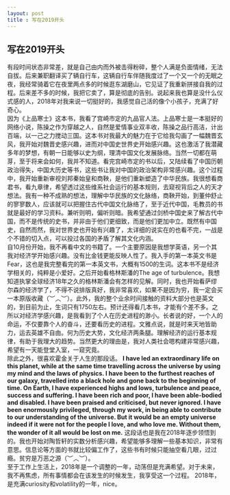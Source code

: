 ```yaml
---
layout: post
title : 写在2019开头
---
```


## 写在2019开头

有段时间状态非常差，就是自己由内而外被击得粉碎，整个人满是负面情绪，无法自拔。后来兼职翻译买了辆自行车，这辆自行车伴随我度过了一个又一个的无眠之夜，我经常骑着它在夜里两点多的时候逛东湖磨山，它见证了我重新拼接自我的过程。后来差不多的时候，我把它卖了，算是彻底的告别。说起来我也算是没什么仪式感的人，2018年对我来说一切挺好的，我感觉自己活的像个小孩子，充满了好奇心。
<br>
因为《上品寒士》这本书，我看了宫崎市定的九品官人法。上品寒士是一本挺好的网络小说，陈操之作为穿越之人，自然是爱情事业双丰收，陈操之品行高洁，计出百端，以一己之力搅动三国。这本书对我最大的魅力在于它给我勾画了一幅魏晋玄风，我开始对魏晋史感兴趣，进而对中国史世界史开始感兴趣。这也激活了我潜藏多年的梦想，有朝一日能够以史为纲，理清中国文化发展脉络。当然一切都在萌芽，至于将来会如何，我并不知道。看完宫崎市定的书以后，又陆续看了中国历朝政治得失，中国大历史等书，这些书让我对中国的政治架构非常感兴趣。这个过程中，我开始重新审视刘邦秦始皇和商鞅，是他们重新塑造了中华民族。我很想看商君书，看九章律，希望透过这些维系社会运行的基本规则，去窥视背后之人的天才想法。我有一种不成熟的想法，理解中华民族的文化脉络，商鞅开始，到董仲舒止的寥寥数人，应该就可以把握住古代中国文化脉络了，至于近代中国，毛教员的书就是最好的学习资料。兼听则明，偏听则暗。我希望通过剑桥中国史来了解古代中国，而不是传统的史书，并非由于他们更细致，而是他们更加中立。既然有中国史，自然而然，我对世界史也开始有兴趣了，太详细的说实在的也看不完，一战是个不错的切入点，可以投过各国的矛盾了解其文化内涵。
<br>
自10月份开始，我不再看中文的书籍了。一个主要原因是我想学英语，另一个其我对经济学开始感兴趣。没有比金钱更能反映人性了。我入手的第一本英文书是Fear，这也是我完整看完的第一本英文书，大概有1500的生词。这本书不是经济学相关的，纯粹是小爱好。之后开始看格林斯潘的The age  of  turbulence。我想知道执掌全球经济18年之久的格林斯潘会有怎样的见解。同时，我也开始看萨缪尔森的经济学了，不得不说排版真好，我非常喜欢，如果不是因为穷，我一定会买一本原版收藏（︶︿︶）。此外，我的整个业余时间接触的资料大部分也是英文的，到目前为止，生词只有1750左右。预计还得看几本书，才能有个差不多。之所以对经济学感兴趣，是我看到了个人在历史进程的渺小。长者说的好，一个人的命运，不仅要靠个人的奋斗，还要看历史的进程。文雅点说，就是时来天地皆助力，运去英雄不自由。何为历史大势，文化经济两条腿。理解经济的运行基本规律，有助于我理大的趋势。当然更大的理由是，我对人类社会嗯构建非常感兴趣，希望有一天能登堂入室，一窥究竟。
<br>
除此之外，很喜欢霍金关于人生的那段话。
**I have led an extraordinary life on this planet, while at the same time travelling across the universe by using my mind and the laws of physics. I have been to the furthest reaches of our galaxy, travelled into a black hole and gone back to the beginning of time. On Earth, I have experienced highs and lows, turbulence and peace, success and suffering. I have been rich and poor, I have been able-bodied and disabled. I have been praised and criticised, but never ignored. I have been enormously privileged, through my work, in being able to contribute to our understanding of the universe. But it would be an empty universe indeed if it were not for the people I love, and who love me. Without them, the wonder of it all would be lost on me.**
这段话也是我在2018年逐步领悟到的。我也开始对陶哲轩的实数分析感兴趣，希望能够多理解一些基本知识，非常有意思。信息论等方面的书就比较偏工作了，这些书有时候只能抽空看几眼，过过瘾。贫穷是万恶之源（︶︿︶）。
<br>
至于工作上生活上，2018年是一个调整的一年，动荡但是充满希望。对于未来，我不再焦虑，所有事情都会在该发生的时候发生，我享受这一个过程。
2018年，是充满curiosity和volatility的一年，nice。